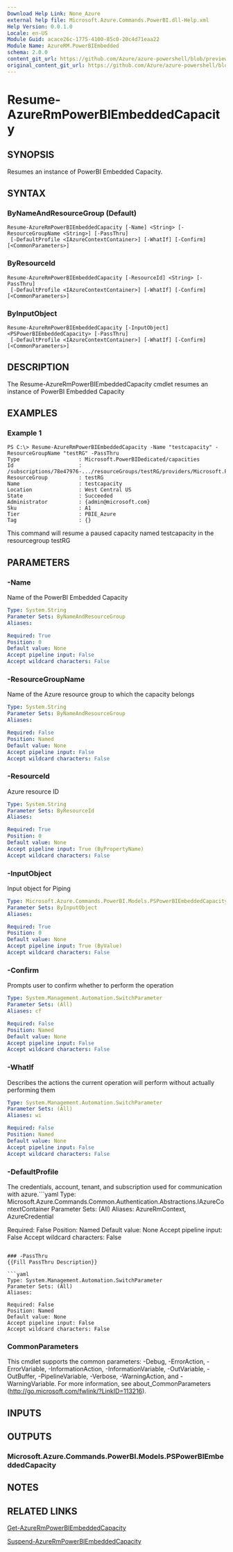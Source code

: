 ```yaml
---
Download Help Link: None_Azure
external help file: Microsoft.Azure.Commands.PowerBI.dll-Help.xml
Help Version: 0.0.1.0
Locale: en-US
Module Guid: acace26c-1775-4100-85c0-20c4d71eaa22
Module Name: AzureRM.PowerBIEmbedded
schema: 2.0.0
content_git_url: https://github.com/Azure/azure-powershell/blob/preview/src/ResourceManager/PowerBIEmbedded/Commands.PowerBI/help/Resume-AzureRmPowerBIEmbeddedCapacity.md
original_content_git_url: https://github.com/Azure/azure-powershell/blob/preview/src/ResourceManager/PowerBIEmbedded/Commands.PowerBI/help/Resume-AzureRmPowerBIEmbeddedCapacity.md
---
```


# Resume-AzureRmPowerBIEmbeddedCapacity

## SYNOPSIS
Resumes an instance of PowerBI Embedded Capacity.

## SYNTAX

### ByNameAndResourceGroup (Default)
```
Resume-AzureRmPowerBIEmbeddedCapacity [-Name] <String> [-ResourceGroupName <String>] [-PassThru]
 [-DefaultProfile <IAzureContextContainer>] [-WhatIf] [-Confirm] [<CommonParameters>]
```

### ByResourceId
```
Resume-AzureRmPowerBIEmbeddedCapacity [-ResourceId] <String> [-PassThru]
 [-DefaultProfile <IAzureContextContainer>] [-WhatIf] [-Confirm] [<CommonParameters>]
```

### ByInputObject
```
Resume-AzureRmPowerBIEmbeddedCapacity [-InputObject] <PSPowerBIEmbeddedCapacity> [-PassThru]
 [-DefaultProfile <IAzureContextContainer>] [-WhatIf] [-Confirm] [<CommonParameters>]
```

## DESCRIPTION
The Resume-AzureRmPowerBIEmbeddedCapacity cmdlet resumes an instance of PowerBI Embedded Capacity

## EXAMPLES

### Example 1
```
PS C:\> Resume-AzureRmPowerBIEmbeddedCapacity -Name "testcapacity" -ResourceGroupName "testRG" -PassThru
Type                   : Microsoft.PowerBIDedicated/capacities
Id                     : /subscriptions/78e47976-.../resourceGroups/testRG/providers/Microsoft.PowerBIDedicated/capacities/testcapacity
ResourceGroup          : testRG
Name                   : testcapacity
Location               : West Central US
State                  : Succeeded
Administrator          : {admin@microsoft.com}
Sku                    : A1
Tier                   : PBIE_Azure
Tag                    : {}
```

This command will resume a paused capacity named testcapacity in the resourcegroup testRG

## PARAMETERS

### -Name
Name of the PowerBI Embedded Capacity

```yaml
Type: System.String
Parameter Sets: ByNameAndResourceGroup
Aliases: 

Required: True
Position: 0
Default value: None
Accept pipeline input: False
Accept wildcard characters: False
```

### -ResourceGroupName
Name of the Azure resource group to which the capacity belongs

```yaml
Type: System.String
Parameter Sets: ByNameAndResourceGroup
Aliases: 

Required: False
Position: Named
Default value: None
Accept pipeline input: False
Accept wildcard characters: False
```

### -ResourceId
Azure resource ID

```yaml
Type: System.String
Parameter Sets: ByResourceId
Aliases: 

Required: True
Position: 0
Default value: None
Accept pipeline input: True (ByPropertyName)
Accept wildcard characters: False
```

### -InputObject
Input object for Piping

```yaml
Type: Microsoft.Azure.Commands.PowerBI.Models.PSPowerBIEmbeddedCapacity
Parameter Sets: ByInputObject
Aliases: 

Required: True
Position: 0
Default value: None
Accept pipeline input: True (ByValue)
Accept wildcard characters: False
```

### -Confirm
Prompts user to confirm whether to perform the operation

```yaml
Type: System.Management.Automation.SwitchParameter
Parameter Sets: (All)
Aliases: cf

Required: False
Position: Named
Default value: None
Accept pipeline input: False
Accept wildcard characters: False
```

### -WhatIf
Describes the actions the current operation will perform without actually performing them

```yaml
Type: System.Management.Automation.SwitchParameter
Parameter Sets: (All)
Aliases: wi

Required: False
Position: Named
Default value: None
Accept pipeline input: False
Accept wildcard characters: False
```

### -DefaultProfile
The credentials, account, tenant, and subscription used for communication with azure.```yaml
Type: Microsoft.Azure.Commands.Common.Authentication.Abstractions.IAzureContextContainer
Parameter Sets: (All)
Aliases: AzureRmContext, AzureCredential

Required: False
Position: Named
Default value: None
Accept pipeline input: False
Accept wildcard characters: False
```

### -PassThru
{{Fill PassThru Description}}

```yaml
Type: System.Management.Automation.SwitchParameter
Parameter Sets: (All)
Aliases: 

Required: False
Position: Named
Default value: None
Accept pipeline input: False
Accept wildcard characters: False
```

### CommonParameters
This cmdlet supports the common parameters: -Debug, -ErrorAction, -ErrorVariable, -InformationAction, -InformationVariable, -OutVariable, -OutBuffer, -PipelineVariable, -Verbose, -WarningAction, and -WarningVariable. For more information, see about_CommonParameters (http://go.microsoft.com/fwlink/?LinkID=113216).

## INPUTS

## OUTPUTS

### Microsoft.Azure.Commands.PowerBI.Models.PSPowerBIEmbeddedCapacity

## NOTES

## RELATED LINKS

[Get-AzureRmPowerBIEmbeddedCapacity](./Get-AzureRmPowerBIEmbeddedCapacity.md)

[Suspend-AzureRmPowerBIEmbeddedCapacity](./Suspend-AzureRmPowerBIEmbeddedCapacity.md)

